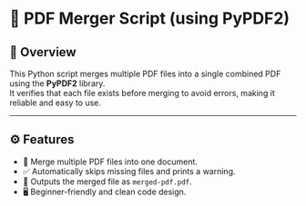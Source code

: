 # 📄 PDF Merger Script (using PyPDF2)

## 🧠 Overview
This Python script merges multiple PDF files into a single combined PDF using the **PyPDF2** library.  
It verifies that each file exists before merging to avoid errors, making it reliable and easy to use.

---

## ⚙️ Features
- 🧩 Merge multiple PDF files into one document.  
- ✅ Automatically skips missing files and prints a warning.  
- 💾 Outputs the merged file as `merged-pdf.pdf`.  
- 🖥️ Beginner-friendly and clean code design.
